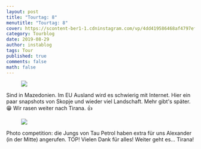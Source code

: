 ```yaml
---
layout: post
title: "Tourtag: 8"
menutitle: "Tourtag: 8"
cover: https://scontent-ber1-1.cdninstagram.com/vp/4dd419586468af4797ef02c1ad267cce/5E0C53DA/t51.2885-15/e35/69681169_123949385609898_2757179634852016982_n.jpg?_nc_ht=scontent-ber1-1.cdninstagram.com
category: Tourblog
date: 2019-08-29
author: instablog
tags: Tour
published: true
comments: false
math: false
---
```


<figure><img src="https://scontent-ber1-1.cdninstagram.com/vp/f9462fb5df3dcd173af9a8f31a2d9ced/5DF7FE02/t51.2885-15/e35/68889001_412963002910425_7993506072189635932_n.jpg?_nc_ht=scontent-ber1-1.cdninstagram.com"/> </figure><p>Sind in Mazedonien. Im EU Ausland wird es schwierig mit Internet. Hier ein paar snapshots von Skopje und wieder viel Landschaft. Mehr gibt&#x27;s später. 😁 Wir rasen weiter nach Tirana. 👍</p>
<figure><img src="https://scontent-ber1-1.cdninstagram.com/vp/4dd419586468af4797ef02c1ad267cce/5E0C53DA/t51.2885-15/e35/69681169_123949385609898_2757179634852016982_n.jpg?_nc_ht=scontent-ber1-1.cdninstagram.com"/> </figure><p>Photo competition: die Jungs von Tau Petrol haben extra für uns Alexander (in der Mitte) angerufen. TOP! Vielen Dank für alles! Weiter geht es... Tirana!</p>
